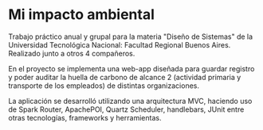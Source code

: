 # Mi impacto ambiental

Trabajo práctico anual y grupal para la materia "Diseño de Sistemas" de la Universidad Tecnológica Nacional: Facultad Regional Buenos Aires. Realizado junto a otros 4 compañeros.

En el proyecto se implementa una web-app diseñada para guardar registro y poder auditar la huella de carbono de alcance 2 (actividad primaria y transporte de los empleados) de distintas organizaciones. 

La aplicación se desarrolló utilizando una arquitectura MVC, haciendo uso de Spark Router, ApachePOI, Quartz Scheduler, handlebars, JUnit entre otras tecnologías, frameworks y herramientas.
